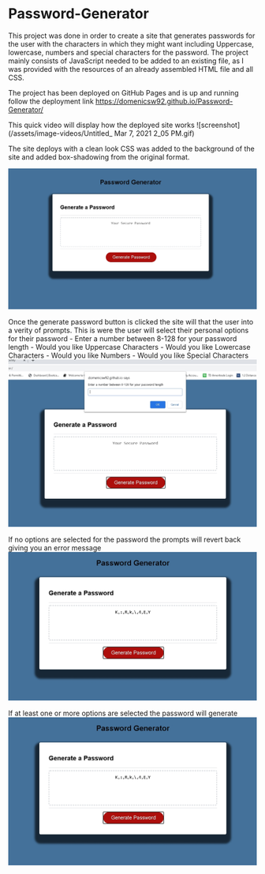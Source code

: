 # Password-Generator
This project was done in order to create a site that generates passwords for the user with the characters in which they might want including  Uppercase, lowercase, numbers and special characters for the password.
The project mainly consists of JavaScript needed to be added to an existing file,  as  I was provided with the resources of an already assembled HTML file and all CSS.

The project has been deployed on GitHub Pages  and is up and running follow the deployment  link
https://domenicsw92.github.io/Password-Generator/

 This quick video will display how the deployed site works
![screenshot](/assets/image-videos/Untitled_ Mar 7, 2021 2_05 PM.gif)


The site deploys with a clean look CSS was added to the background of the site and added box-shadowing from the original format.

![screenshot](./assets/image-videos/snap1.jpg)


Once the generate password button is clicked the site will that the user into a verity of prompts.
This is were the user will select their personal options for their password
    - Enter a number between 8-128 for your password length
    - Would you like Uppercase Characters
    - Would you like Lowercase Characters
    - Would you like Numbers
    - Would you like Special Characters
![screenshot](./assets/image-videos/snap2.jpg)


If no options are selected for the password the prompts will revert back giving you an error message
![screenshot](./assets/image-videos/snap3.jpg)


If at least one or more options are selected the password will generate 
![screenshot](./assets/image-videos/snap3.jpg)


